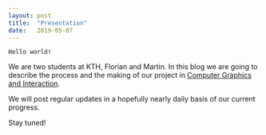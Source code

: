 ```yaml
---
layout: post
title:  "Presentation"
date:   2019-05-07
---
```


```
Hello world!
```

We are two students at KTH, Florian and Martin.
In this blog we are going to describe the process and the making of our project in [Computer Graphics and Interaction][course].

We will post regular updates in a hopefully nearly daily basis of our current progress.

Stay tuned!


[course]: https://www.kth.se/student/kurser/kurs/DH2323?l=en
